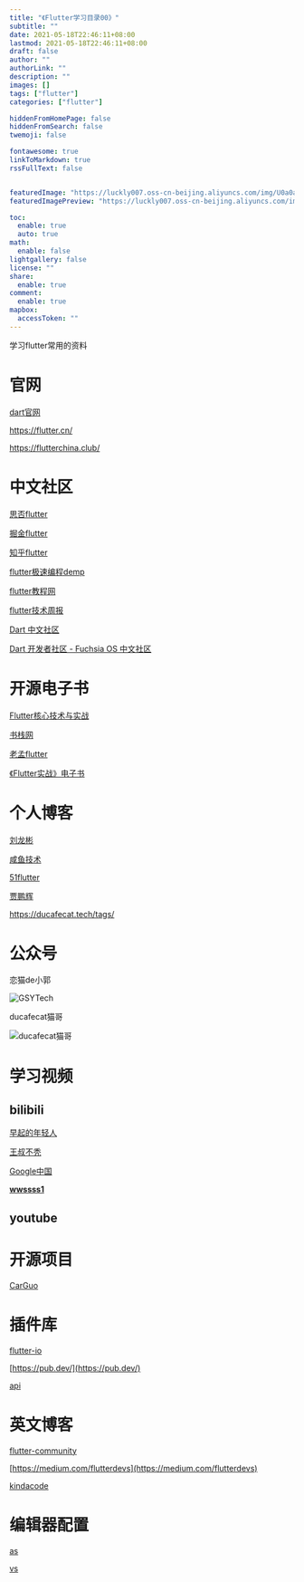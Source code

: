 ```yaml
---
title: "《Flutter学习目录00》"
subtitle: ""
date: 2021-05-18T22:46:11+08:00
lastmod: 2021-05-18T22:46:11+08:00
draft: false
author: ""
authorLink: ""
description: ""
images: []
tags: ["flutter"]
categories: ["flutter"]

hiddenFromHomePage: false
hiddenFromSearch: false
twemoji: false

fontawesome: true
linkToMarkdown: true
rssFullText: false


featuredImage: "https://luckly007.oss-cn-beijing.aliyuncs.com/img/U0a0aa2cc07574b5e8d6a15b6ea19bdfei.jpg"
featuredImagePreview: "https://luckly007.oss-cn-beijing.aliyuncs.com/img/U0a0aa2cc07574b5e8d6a15b6ea19bdfei.jpg"

toc:
  enable: true
  auto: true
math:
  enable: false
lightgallery: false
license: ""
share:
  enable: true
comment:
  enable: true
mapbox:
  accessToken: ""
---
```


学习flutter常用的资料

<!--more-->





# 官网

[dart官网](https://dart.cn/)

https://flutter.cn/

https://flutterchina.club/

# 中文社区

[思否flutter](https://segmentfault.com/t/flutter)

[掘金flutter](https://juejin.cn/tag/Flutter)

[知乎flutter](https://www.zhihu.com/topic/20172123/top-answers)

[flutter极速编程demp](https://codelabs.developers.google.com/?cat=flutter)

[flutter教程网](http://www.flutterj.com/)

[flutter技术周报](https://flutterweekly.dev/)

[Dart 中文社区](https://www.dart-china.org/) 

[Dart 开发者社区 - Fuchsia OS 中文社区](https://fuchsia-china.com/dart-developers-community/)

# 开源电子书

[Flutter核心技术与实战](https://time.geekbang.org/column/intro/200)

[书栈网](https://www.bookstack.cn/search/result?wd=flutter)

[老孟flutter](http://laomengit.com/)

[《Flutter实战》电子书](https://book.flutterchina.club/)

# 个人博客

[刘龙彬](https://www.liulongbin.top/)

[咸鱼技术](https://www.yuque.com/xytech/flutter/)

[51flutter](http://www.5imoban.net/jiaocheng/hbuilder/)

[贾鹏辉](https://www.devio.org/tags/#Flutter)

https://ducafecat.tech/tags/



# 公众号

恋猫de小郭

![GSYTech](https://luckly007.oss-cn-beijing.aliyuncs.com/img/qrcode.bmp)



ducafecat猫哥

![ducafecat猫哥](https://luckly007.oss-cn-beijing.aliyuncs.com/img/%E7%8C%AB%E5%93%A5.jpg)

# 学习视频

## bilibili

[早起的年轻人](https://space.bilibili.com/513480210/)

[王叔不秃](https://space.bilibili.com/589533168/)

[Google中国](https://space.bilibili.com/64169458/)

[**wwssss1**](https://space.bilibili.com/457071804/)



## youtube





# 开源项目

[CarGuo](https://github.com/CarGuo/gsy_github_app_flutter)



# 插件库

[flutter-io](https://pub.flutter-io.cn/flutter/favorites)

[https://pub.dev/](https://pub.dev/)

[api](https://api.flutter.dev/index.html)

# 英文博客

[flutter-community](https://medium.com/flutter-community/flutter-for-beginners/home)

[https://medium.com/flutterdevs](https://medium.com/flutterdevs)

[kindacode](https://www.kindacode.com/cat/mobile/flutter/)

# 编辑器配置

[as](https://medium.com/flutter-community/flutter-ide-shortcuts-for-faster-development-2ef45c51085b)

[vs](https://medium.com/flutter-community/flutter-visual-studio-code-extensions-for-fast-and-efficient-development-fdd569c6abd4)